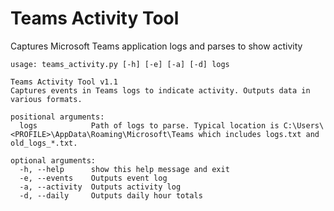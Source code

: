 # Teams Activity Tool
Captures Microsoft Teams application logs and parses to show activity
```
usage: teams_activity.py [-h] [-e] [-a] [-d] logs

Teams Activity Tool v1.1
Captures events in Teams logs to indicate activity. Outputs data in various formats.

positional arguments:
  logs            Path of logs to parse. Typical location is C:\Users\<PROFILE>\AppData\Roaming\Microsoft\Teams which includes logs.txt and old_logs_*.txt.

optional arguments:
  -h, --help      show this help message and exit
  -e, --events    Outputs event log
  -a, --activity  Outputs activity log
  -d, --daily     Outputs daily hour totals
  ```
